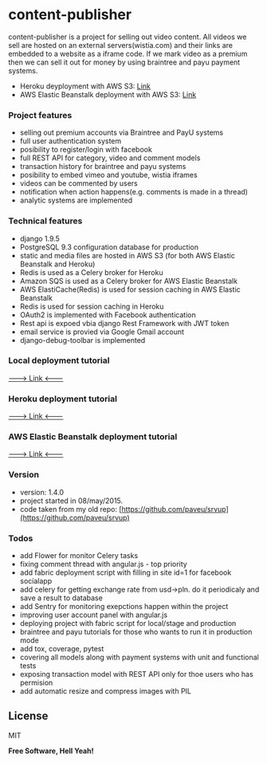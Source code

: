 # content-publisher

content-publisher is a project for selling out video content. All videos we sell are hosted on an external servers(wistia.com) and their links are embedded to a website as a iframe code. If we mark video as a premium then we can sell it out for money by using braintree and payu payment systems.

  - Heroku deyployment with AWS S3: [Link](http://contentpub-pro.herokuapp.com)
  - AWS Elastic Beanstalk deployment with AWS S3: [Link](http://content-publisher-prod.mrcd6tpmj3.eu-central-1.elasticbeanstalk.com/)

### Project features
  - selling out premium accounts via Braintree and PayU systems
  - full user authentication system
  - posibility to register/login with facebook
  - full REST API for category, video and comment models
  - transaction history for braintree and payu systems
  - posibility to embed vimeo and youtube, wistia iframes
  - videos can be commented by users
  - notification when action happens(e.g. comments is made in a thread)
  - analytic systems are implemented

### Technical features
  - django 1.9.5
  - PostgreSQL 9.3 configuration database for production
  - static and media files are hosted in AWS S3 (for both AWS Elastic Beanstalk and Heroku)
  - Redis is used as a Celery broker for Heroku
  - Amazon SQS is used as a Celery broker for AWS Elastic Beanstalk
  - AWS ElastiCache(Redis) is used for session caching in AWS Elastic Beanstalk
  - Redis is used for session caching in Heroku
  - OAuth2 is implemented with Facebook authentication
  - Rest api is expoed vbia django Rest Framework with JWT token
  - email service is provied via Google Gmail account
  - django-debug-toolbar is implemented

### Local deployment tutorial

[---> Link <---](https://github.com/paveu/content-publisher/blob/master/docs/deployment_to_local.md)

### Heroku deployment tutorial

[---> Link <---](https://github.com/paveu/content-publisher/blob/master/docs/deployment_to_heroku.md)

### AWS Elastic Beanstalk deployment tutorial

[---> Link <---](https://github.com/paveu/content-publisher/blob/master/docs/deployment_to_aws_elastic_beanstalk.md)

### Version
* version: 1.4.0
* project started in 08/may/2015. 
* code taken from my old repo: [https://github.com/paveu/srvup](https://github.com/paveu/srvup)

### Todos
  - add Flower for monitor Celery tasks
  - fixing comment thread with angular.js - top priority
  - add fabric deployment script with filling in site id=1 for facebook socialapp
  - add celery for getting exchange rate from usd->pln. do it periodicaly and save a result to database
  - add Sentry for monitoring exepctions happen within the project
  - improving user account panel with angular.js
  - deploying project with fabric script for local/stage and production
  - braintree and payu tutorials for those who wants to run it in production mode
  - add tox, coverage, pytest
  - covering all models along with payment systems with unit and functional tests
  - exposing transaction model with REST API only for thoe users who has permision
  - add automatic resize and compress images with PIL

License
----

MIT

**Free Software, Hell Yeah!**

